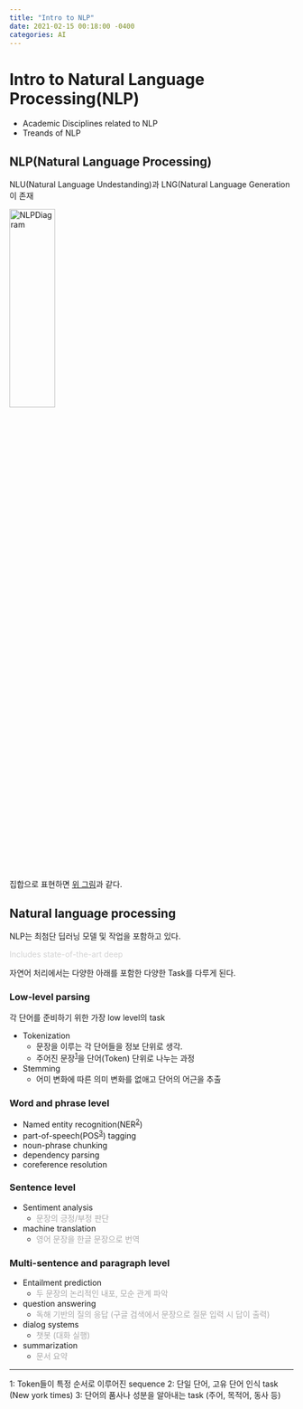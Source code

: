 ```yaml
---
title: "Intro to NLP"
date: 2021-02-15 00:18:00 -0400
categories: AI
---
```


# Intro to Natural Language Processing(NLP)
+ Academic Disciplines related to NLP
+ Treands of NLP

## NLP(Natural Language Processing)
NLU(Natural Language Undestanding)과 LNG(Natural Language Generation이 존재

<img src="https://user-images.githubusercontent.com/12611645/107938878-53cd3880-6fc9-11eb-81e2-fa1a85526400.png" width="40%" height="30%" title="NLP diagram" alt="NLPDiagram">

집합으로 표현하면 [위 그림](https://insights.ai-jobs.net/the-past-and-the-present-of-natural-language-generation/)과 같다.

## Natural language processing
NLP는 최첨단 딥러닝 모델 및 작업을 포함하고 있다.

<span style="color:#D3D3D3">Includes state-of-the-art deep</span>


자연어 처리에서는 다양한 아래를 포함한 다양한 Task를 다루게 된다.
### Low-level parsing
각 단어를 준비하기 위한 가장 low level의 task
+ Tokenization
    + 문장을 이루는 각 단어들을 정보 단위로 생각.
    + 주어진 문장<sup>[1](#footnote_1)</sup>을 단어(Token) 단위로 나누는 과정
+ Stemming
    + 어미 변화에 따른 의미 변화를 없애고 단어의 어근을 추출

### Word and phrase level
+ Named entity recognition(NER<sup>[2](#footnote_2)</sup>)
+ part-of-speech(POS<sup>[3](#footnote_3)</sup>) tagging
+ noun-phrase chunking
+ dependency parsing
+ coreference resolution

### Sentence level
+ Sentiment analysis
    + <span style="color:#A9A9A9">문장의 긍정/부정 판단</span>
+ machine translation
    + <span style="color:#A9A9A9">영어 문장을 한글 문장으로 번역</span>

### Multi-sentence and paragraph level
+ Entailment prediction
    + <span style="color:#A9A9A9">두 문장의 논리적인 내포, 모순 관계 파악</span>
+ question answering
    + <span style="color:#A9A9A9">독해 기반의 질의 응답 (구글 검색에서 문장으로 질문 입력 시 답이 출력)</span>
+ dialog systems
    + <span style="color:#A9A9A9">챗봇 (대화 실행)</span>
+ summarization
    + <span style="color:#A9A9A9">문서 요약</span>

------------------------------------------------------------------
<a name="footnote_1">1</a>: Token들이 특정 순서로 이루어진 sequence
<a name="footnote_2">2</a>: 단일 단어, 고유 단어 인식 task (New york times)
<a name="footnote_3">3</a>: 단어의 품사나 성분을 알아내는 task (주어, 목적어, 동사 등)

